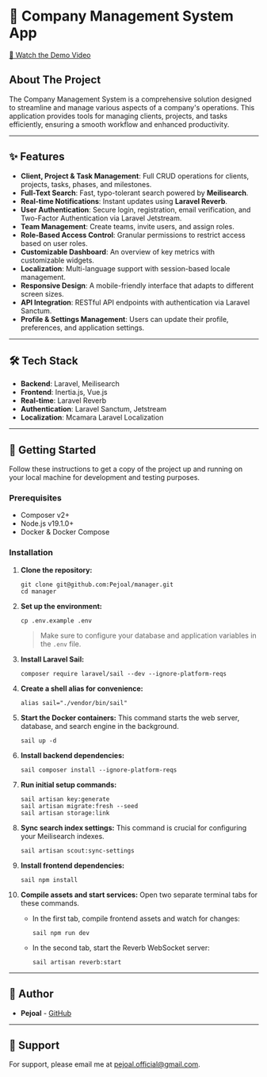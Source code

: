 # 🏢 Company Management System App

[🎥 Watch the Demo Video](https://github.com/Pejoal/Project-Manager/raw/refs/heads/main/public/docs/videos/demo.mp4)

## About The Project

The Company Management System is a comprehensive solution designed to streamline and manage various aspects of a company's operations. This application provides tools for managing clients, projects, and tasks efficiently, ensuring a smooth workflow and enhanced productivity.

---

## ✨ Features

-   **Client, Project & Task Management**: Full CRUD operations for clients, projects, tasks, phases, and milestones.
-   **Full-Text Search**: Fast, typo-tolerant search powered by **Meilisearch**.
-   **Real-time Notifications**: Instant updates using **Laravel Reverb**.
-   **User Authentication**: Secure login, registration, email verification, and Two-Factor Authentication via Laravel Jetstream.
-   **Team Management**: Create teams, invite users, and assign roles.
-   **Role-Based Access Control**: Granular permissions to restrict access based on user roles.
-   **Customizable Dashboard**: An overview of key metrics with customizable widgets.
-   **Localization**: Multi-language support with session-based locale management.
-   **Responsive Design**: A mobile-friendly interface that adapts to different screen sizes.
-   **API Integration**: RESTful API endpoints with authentication via Laravel Sanctum.
-   **Profile & Settings Management**: Users can update their profile, preferences, and application settings.

---

## 🛠️ Tech Stack

-   **Backend**: Laravel, Meilisearch
-   **Frontend**: Inertia.js, Vue.js
-   **Real-time**: Laravel Reverb
-   **Authentication**: Laravel Sanctum, Jetstream
-   **Localization**: Mcamara Laravel Localization

---

## 🚀 Getting Started

Follow these instructions to get a copy of the project up and running on your local machine for development and testing purposes.

### Prerequisites

-   Composer v2+
-   Node.js v19.1.0+
-   Docker & Docker Compose

### Installation

1.  **Clone the repository:**
    ```shell
    git clone git@github.com:Pejoal/manager.git
    cd manager
    ```
2.  **Set up the environment:**
    ```shell
    cp .env.example .env
    ```
    > Make sure to configure your database and application variables in the `.env` file.
3.  **Install Laravel Sail:**
    ```shell
    composer require laravel/sail --dev --ignore-platform-reqs
    ```
4.  **Create a shell alias for convenience:**
    ```shell
    alias sail="./vendor/bin/sail"
    ```
5.  **Start the Docker containers:**
    This command starts the web server, database, and search engine in the background.
    ```shell
    sail up -d
    ```
6.  **Install backend dependencies:**
    ```shell
    sail composer install --ignore-platform-reqs
    ```
7.  **Run initial setup commands:**
    ```shell
    sail artisan key:generate
    sail artisan migrate:fresh --seed
    sail artisan storage:link
    ```
8.  **Sync search index settings:**
    This command is crucial for configuring your Meilisearch indexes.
    ```shell
    sail artisan scout:sync-settings
    ```
9.  **Install frontend dependencies:**
    ```shell
    sail npm install
    ```
10. **Compile assets and start services:**
    Open two separate terminal tabs for these commands.

    -   In the first tab, compile frontend assets and watch for changes:
        ```shell
        sail npm run dev
        ```
    -   In the second tab, start the Reverb WebSocket server:
        ```shell
        sail artisan reverb:start
        ```

---

## 👤 Author

-   **Pejoal** - [GitHub](https://www.github.com/Pejoal)

---

## 🤝 Support

For support, please email me at [pejoal.official@gmail.com](mailto:pejoal.official@gmail.com).
